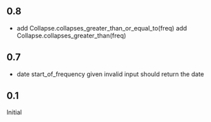 ## 0.8

* add Collapse.collapses_greater_than_or_equal_to(freq) add Collapse.collapses_greater_than(freq)

## 0.7

* date start_of_frequency given invalid input should return the date

## 0.1

Initial